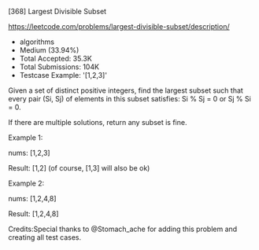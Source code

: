 [368] Largest Divisible Subset  

https://leetcode.com/problems/largest-divisible-subset/description/

* algorithms
* Medium (33.94%)
* Total Accepted:    35.3K
* Total Submissions: 104K
* Testcase Example:  '[1,2,3]'


Given a set of distinct positive integers, find the largest subset such that every pair (Si, Sj) of elements in this subset satisfies: Si % Sj = 0 or Sj % Si = 0.


If there are multiple solutions, return any subset is fine.


Example 1:

nums: [1,2,3]

Result: [1,2] (of course, [1,3] will also be ok)



Example 2:

nums: [1,2,4,8]

Result: [1,2,4,8]



Credits:Special thanks to @Stomach_ache for adding this problem and creating all test cases.
